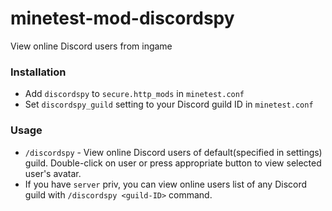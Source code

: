 # minetest-mod-discordspy
View online Discord users from ingame
### Installation
* Add `discordspy` to `secure.http_mods` in `minetest.conf`
* Set `discordspy_guild` setting to your Discord guild ID in `minetest.conf`
### Usage
* `/discordspy` - View online Discord users of default(specified in settings) guild. Double-click on user or press appropriate button to view selected user's avatar.
* If you have `server` priv, you can view online users list of any Discord guild with `/discordspy <guild-ID>` command.
